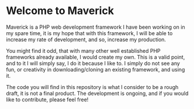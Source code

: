 Welcome to Maverick
================
Maverick is a PHP web development framework I have been working on in my spare time, it is my hope that with this framework, I will be able to increase my rate of development, and so, increase my production.

You might find it odd, that with many other well established PHP frameworks already available, I would create my own. This is a valid point, and to it I will simply say, I do it because I like to. I simply do not see any fun, or creativity in downloading/cloning an existing framework, and using it.

The code you will find in this repository is what I consider to be a rough draft, it is not a final product. The development is ongoing, and if you would like to contribute, please feel free!